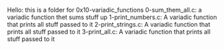 Hello: this is a folder for 0x10-variadic_functions
0-sum_them_all.c: a variadic function thet sums stuff up
1-print_numbers.c: A variadic function that prints all stuff passed to it 
2-print_strings.c: A variadic function that prints all stuff passed to it 
3-print_all.c: A variadic function that prints all stuff passed to it 
